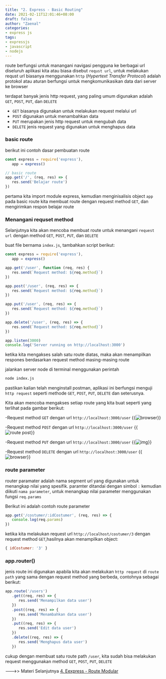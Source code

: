 ```yaml
---
title: "2. Express - Basic Routing"
date: 2021-02-11T12:01:46+08:00
draft: false
author: "Zaenal"
categories: 
- express js
tags:
- expressjs
- javascript
- nodejs
---
```


route berfungsi untuk manangani navigasi pengguna ke berbagai url diseluruh aplikasi kita atau biasa disebut `requst url`, untuk melakukan requst url biasanya menggunakan `http` (*Hypertext Transfer Protocol*) adalah protokol atau aturan berfungsi untuk mengkomunikasikan data dari server ke browser

terdapat banyak jenis http request, yang paling umum digunakan adalah `GET`, `POST`, `PUT`, dan `DELETE`
- `GET` biasanya digunakan untuk melakukan request melalui url
- `POST` digunakan untuk menambahkan data
- `PUT` merupakan jenis http request untuk mengubah data
- `DELETE` jenis request yang digunakan untuk menghapus data
  
### basic route
berikut ini contoh dasar pembuatan route
```javascript
const express = require('express'),
   app = express()

// basic route
app.get('/', (req, res) => {
   res.send('Belajar route')
})
```
pertama kita import module express, kemudian menginisalisis object `app`
pada basic route kita membuat route dengan request method `GET`, 
dan mengirimkan respon belajar route

### Menangani requset method
Selanjutnya kita akan mencoba membuat route untuk menangani `request url` dengan method `GET`, `POST`, `PUT`, dan `DELETE`

buat file bernama `index.js`, tambahkan script berikut:
```javascript
const express = require('express'),
   app = express()

app.get('/user', function (req, res) {
   res.send(`Request method: ${req.method}`)
})

app.post('/user', (req, res) => {
   res.send(`Request method: ${req.method}`)
})

app.put('/user', (req, res) => {
   res.send(`Request method: ${req.method}`)
})

app.delete('/user', (req, res) => {
   res.send(`Request method: ${req.method}`)
})

app.listen(3000)
console.log('Server running on http://localhost:3000')
```
ketika kita mengakses salah satu route diatas, maka akan menampilkan respones berdasarkan request method masing-masing route

jalankan server node di terminal menggunakan perintah
```bash
node index.js
```
pastikan kalian telah menginstall postman, aplikasi ini berfungsi menguji `http request` seperti methode `GET`, `POST`, `PUT`, `DELETE` dan seterusnya. 

Kita akan mencoba mengakses setiap route yang kita buat seperti yang terlihat pada gambar berikut:

-Request method `GET` dengan url `http://localhost:3000/user`
{{<image src="/expressjs/route-get.PNG" alt="browser">}}

-Request method `POST` dengan url `http://localhost:3000/user`
{{<image src="/expressjs/route-post.PNG" alt="route post">}}

-Request method `PUT` dengan url `http://localhost:3000/user`
{{<image src="/expressjs/route-put.PNG" alt="img">}}

-Request method `DELETE` dengan url `http://localhost:3000/user`
{{<image src="/expressjs/route-delete.PNG" alt="browser">}}

### route  parameter
router paramater adalah nama segment url yang digunakan untuk menangkap nilai yang spesifik. paramter ditandai dengan simbol `:` kemudian diikuti `nama parameter`, 
untuk menangkap nilai parameter menggunakan fungsi `req.params` 

Berikut ini adalah contoh route parameter
```javascript
app.get('/costumer/:idCostumer', (req, res) => {
   console.log(req.params)
})
```
ketika kita melakukan request url `http://localhost/costumer/3` dengan request method `GET`,hasilnya akan menampilkan object:
```javascript
{ idCostumer: '3' }
``` 

### app.router()
jenis route ini digunakan apabila kita akan melakukan `http request` di `route path` yang sama 
dengan request method yang berbeda, contohnya sebagai berikut:
```javascript
app.route('/users')
   .get((req, res) => {
      res.send('Menampilkan data user')
   })
   .post((req, res) => {
      res.send('Menambahkan data user')
   })
   .put((req, res) => {
      res.send('Edit data user')
   })
   .delete((req, res) => {
      res.send('Menghapus data user')
   })
```
cukup dengan membuat satu route path `/user`, 
kita sudah bisa melakukan request menggunakan method `GET`, `POST`, `PUT`, `DELETE`

--->> Materi Selanjutnya [4. Eexpress - Route Modular](/expressjs/route-modular/)

